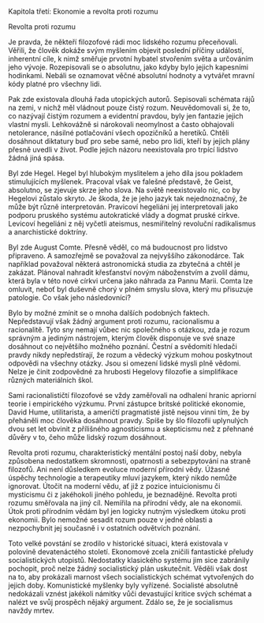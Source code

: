 Kapitola třetí: Ekonomie a revolta proti rozumu


Revolta proti rozumu


Je pravda, že někteří filozofové rádi moc lidského rozumu přeceňovali. Věřili, že člověk dokáže svým myšlením objevit poslední příčiny událostí, inherentní cíle, k nimž směřuje prvotní hybatel stvořením světa a určováním jeho vývoje. Rozepisovali se o absolutnu, jako kdyby bylo jejich kapesními hodinkami. Nebáli se oznamovat věčné absolutní hodnoty a vytvářet mravní kódy platné pro všechny lidi.

Pak zde existovala dlouhá řada utopických autorů. Sepisovali schémata rájů na zemi, v nichž měl vládnout pouze čistý rozum. Neuvědomovali si, že to, co nazývají čistým rozumem a evidentní pravdou, byly jen fantazie jejich vlastní mysli. Lehkovážně si nárokovali neomylnost a často obhajovali netolerance, násilné potlačování všech opozičníků a heretiků. Chtěli dosáhnout diktatury buď pro sebe samé, nebo pro lidi, kteří by jejich plány přesně uvedli v život. Podle jejich názoru neexistovala pro trpící lidstvo žádná jiná spása.

Byl zde Hegel. Hegel byl hlubokým myslitelem a jeho díla jsou pokladem stimulujících myšlenek. Pracoval však ve falešné představě, že Geist, absolutno, se zjevuje skrze jeho slova. Na světě neexistovalo nic, co by Hegelovi zůstalo skryto. Je škoda, že je jeho jazyk tak nejednoznačný, že může být různě interpretován. Pravicoví hegeliáni jej interpretovali jako podporu pruského systému autokratické vlády a dogmat pruské církve. Levicoví hegeliáni z něj vyčetli ateismus, nesmiřitelný revoluční radikalismus a anarchistické doktríny.

Byl zde August Comte. Přesně věděl, co má budoucnost pro lidstvo připraveno. A samozřejmě se považoval za nejvyššího zákonodárce. Tak například považoval některá astronomická studia za zbytečná a chtěl je zakázat. Plánoval nahradit křesťanství novým náboženstvím a zvolil dámu, která byla v této nové církvi určena jako náhrada za Pannu Marii. Comta lze omluvit, neboť byl duševně chorý v plném smyslu slova, který mu přisuzuje patologie. Co však jeho následovníci?

Bylo by možné zmínit se o mnoha dalších podobných faktech. Nepředstavují však žádný argument proti rozumu, racionalismu a racionalitě. Tyto sny nemají vůbec nic společného s otázkou, zda je rozum správným a jediným nástrojem, kterým člověk disponuje ve své snaze dosáhnout co největšího možného poznání. Čestní a svědomití hledači pravdy nikdy nepředstírají, že rozum a vědecký výzkum mohou poskytnout odpovědi na všechny otázky. Jsou si omezení lidské mysli plně vědomi. Nelze je činit zodpovědné za hrubosti Hegelovy filozofie a simplifikace různých materiálních škol.

Sami racionalističtí filozofové se vždy zaměřovali na odhalení hranic apriorní teorie i empirického výzkumu. První zástupce britské politické ekonomie, David Hume, utilitarista, a američtí pragmatisté jistě nejsou vinni tím, že by přeháněli moc člověka dosáhnout pravdy. Spíše by šlo filozofii uplynulých dvou set let obvinit z přílišného agnosticismu a skepticismu než z přehnané důvěry v to, čeho může lidský rozum dosáhnout.

Revolta proti rozumu, charakteristický mentální postoj naší doby, nebyla způsobena nedostatkem skromnosti, opatrnosti a sebezpytování na straně filozofů. Ani není důsledkem evoluce moderní přírodní vědy. Úžasné úspěchy technologie a terapeutiky mluví jazykem, který nikdo nemůže ignorovat. Útočit na moderní vědu, ať již z pozice intuicionismu či mysticismu či z jakéhokoli jiného pohledu, je beznadějné. Revolta proti rozumu směřovala na jiný cíl. Nemířila na přírodní vědy, ale na ekonomii. Útok proti přírodním vědám byl jen logicky nutným výsledkem útoku proti ekonomii. Bylo nemožné sesadit rozum pouze v jedné oblasti a nezpochybnit jej současně i v ostatních odvětvích poznání.

Toto velké povstání se zrodilo v historické situaci, která existovala v polovině devatenáctého století. Ekonomové zcela zničili fantastické přeludy socialistických utopistů. Nedostatky klasického systému jim sice zabránily pochopit, proč nelze žádný socialistický plán uskutečnit. Věděli však dost na to, aby prokázali marnost všech socialistických schémat vytvořených do jejich doby. Komunistické myšlenky byly vyřízené. Socialisté absolutně nedokázali vznést jakékoli námitky vůči devastující kritice svých schémat a nalézt ve svůj prospěch nějaký argument. Zdálo se, že je socialismus navždy mrtev.